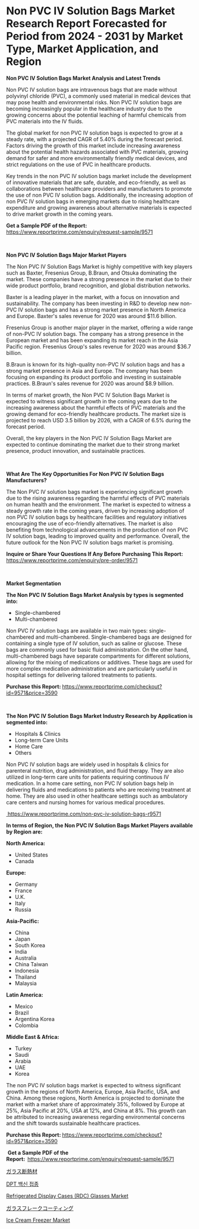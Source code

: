 <p><h1>Non PVC IV Solution Bags Market Research Report Forecasted for Period from 2024 -  2031 by Market Type, Market Application, and Region</h1></p><p><strong>Non PVC IV Solution Bags Market Analysis and Latest Trends</strong></p>
<p><p>Non PVC IV solution bags are intravenous bags that are made without polyvinyl chloride (PVC), a commonly used material in medical devices that may pose health and environmental risks. Non PVC IV solution bags are becoming increasingly popular in the healthcare industry due to the growing concerns about the potential leaching of harmful chemicals from PVC materials into the IV fluids.</p><p>The global market for non PVC IV solution bags is expected to grow at a steady rate, with a projected CAGR of 5.40% during the forecast period. Factors driving the growth of this market include increasing awareness about the potential health hazards associated with PVC materials, growing demand for safer and more environmentally friendly medical devices, and strict regulations on the use of PVC in healthcare products.</p><p>Key trends in the non PVC IV solution bags market include the development of innovative materials that are safe, durable, and eco-friendly, as well as collaborations between healthcare providers and manufacturers to promote the use of non PVC IV solution bags. Additionally, the increasing adoption of non PVC IV solution bags in emerging markets due to rising healthcare expenditure and growing awareness about alternative materials is expected to drive market growth in the coming years.</p></p>
<p><strong>Get a Sample PDF of the Report:&nbsp;</strong> <a href="https://www.reportprime.com/enquiry/request-sample/9571">https://www.reportprime.com/enquiry/request-sample/9571</a></p>
<p>&nbsp;</p>
<p><strong>Non PVC IV Solution Bags Major Market Players</strong></p>
<p><p>The Non PVC IV Solution Bags Market is highly competitive with key players such as Baxter, Fresenius Group, B.Braun, and Otsuka dominating the market. These companies have a strong presence in the market due to their wide product portfolio, brand recognition, and global distribution networks. </p><p>Baxter is a leading player in the market, with a focus on innovation and sustainability. The company has been investing in R&D to develop new non-PVC IV solution bags and has a strong market presence in North America and Europe. Baxter's sales revenue for 2020 was around $11.6 billion.</p><p>Fresenius Group is another major player in the market, offering a wide range of non-PVC IV solution bags. The company has a strong presence in the European market and has been expanding its market reach in the Asia Pacific region. Fresenius Group's sales revenue for 2020 was around $36.7 billion.</p><p>B.Braun is known for its high-quality non-PVC IV solution bags and has a strong market presence in Asia and Europe. The company has been focusing on expanding its product portfolio and investing in sustainable practices. B.Braun's sales revenue for 2020 was around $8.9 billion.</p><p>In terms of market growth, the Non PVC IV Solution Bags Market is expected to witness significant growth in the coming years due to the increasing awareness about the harmful effects of PVC materials and the growing demand for eco-friendly healthcare products. The market size is projected to reach USD 3.5 billion by 2026, with a CAGR of 6.5% during the forecast period.</p><p>Overall, the key players in the Non PVC IV Solution Bags Market are expected to continue dominating the market due to their strong market presence, product innovation, and sustainable practices.</p></p>
<p>&nbsp;</p>
<p><strong>What Are The Key Opportunities For Non PVC IV Solution Bags Manufacturers?</strong></p>
<p><p>The Non PVC IV solution bags market is experiencing significant growth due to the rising awareness regarding the harmful effects of PVC materials on human health and the environment. The market is expected to witness a steady growth rate in the coming years, driven by increasing adoption of non PVC IV solution bags by healthcare facilities and regulatory initiatives encouraging the use of eco-friendly alternatives. The market is also benefiting from technological advancements in the production of non PVC IV solution bags, leading to improved quality and performance. Overall, the future outlook for the Non PVC IV solution bags market is promising.</p></p>
<p><strong>Inquire or Share Your Questions If Any Before Purchasing This Report:</strong> <a href="https://www.reportprime.com/enquiry/pre-order/9571">https://www.reportprime.com/enquiry/pre-order/9571</a></p>
<p>&nbsp;</p>
<p><strong>Market Segmentation</strong></p>
<p><strong>The Non PVC IV Solution Bags Market Analysis by types is segmented into:</strong></p>
<p><ul><li>Single-chambered</li><li>Multi-chambered</li></ul></p>
<p><p>Non PVC IV solution bags are available in two main types: single-chambered and multi-chambered. Single-chambered bags are designed for containing a single type of IV solution, such as saline or glucose. These bags are commonly used for basic fluid administration. On the other hand, multi-chambered bags have separate compartments for different solutions, allowing for the mixing of medications or additives. These bags are used for more complex medication administration and are particularly useful in hospital settings for delivering tailored treatments to patients.</p></p>
<p><strong>Purchase this Report:&nbsp;</strong><a href="https://www.reportprime.com/checkout?id=9571&price=3590">https://www.reportprime.com/checkout?id=9571&price=3590</a></p>
<p>&nbsp;</p>
<p><strong>The Non PVC IV Solution Bags Market Industry Research by Application is segmented into:</strong></p>
<p><ul><li>Hospitals & Clinics</li><li>Long-term Care Units</li><li>Home Care</li><li>Others</li></ul></p>
<p><p>Non PVC IV solution bags are widely used in hospitals & clinics for parenteral nutrition, drug administration, and fluid therapy. They are also utilized in long-term care units for patients requiring continuous IV medication. In a home care setting, non PVC IV solution bags help in delivering fluids and medications to patients who are receiving treatment at home. They are also used in other healthcare settings such as ambulatory care centers and nursing homes for various medical procedures.</p></p>
<p><a href="https://www.reportprime.com/non-pvc-iv-solution-bags-r9571">&nbsp;https://www.reportprime.com/non-pvc-iv-solution-bags-r9571</a></p>
<p><strong>In terms of Region, the Non PVC IV Solution Bags Market Players available by Region are:</strong></p>
<p>
    <p> <strong> North America: </strong>
        <ul>
            <li>United States</li>
            <li>Canada</li>
        </ul>
        </p> 
    <p> <strong> Europe: </strong>
        <ul>
            <li>Germany</li>
            <li>France</li>
            <li>U.K.</li>
            <li>Italy</li>
            <li>Russia</li>
        </ul>
        </p> 
    <p> <strong> Asia-Pacific: </strong>
        <ul>
            <li>China</li>
            <li>Japan</li>
            <li>South Korea</li>
            <li>India</li>
            <li>Australia</li>
            <li>China Taiwan</li>
            <li>Indonesia</li>
            <li>Thailand</li>
            <li>Malaysia</li>
        </ul>
        </p> 
    <p> <strong> Latin America: </strong>
        <ul>
            <li>Mexico</li>
            <li>Brazil</li>
            <li>Argentina Korea</li>
            <li>Colombia</li>
        </ul>
        </p> 
    <p> <strong> Middle East & Africa: </strong>
        <ul>
            <li>Turkey</li>
            <li>Saudi</li>
            <li>Arabia</li>
            <li>UAE</li>
            <li>Korea</li>
        </ul>
    </p>
    </p>
<p><p>The non PVC IV solution bags market is expected to witness significant growth in the regions of North America, Europe, Asia Pacific, USA, and China. Among these regions, North America is projected to dominate the market with a market share of approximately 35%, followed by Europe at 25%, Asia Pacific at 20%, USA at 12%, and China at 8%. This growth can be attributed to increasing awareness regarding environmental concerns and the shift towards sustainable healthcare practices.</p></p>
<p><strong>Purchase this Report: </strong><a href="https://www.reportprime.com/checkout?id=9571&price=3590">https://www.reportprime.com/checkout?id=9571&price=3590</a></p>
<p>&nbsp;<strong>Get a Sample PDF of the Report:&nbsp;&nbsp;</strong><a href="https://www.reportprime.com/enquiry/request-sample/9571">https://www.reportprime.com/enquiry/request-sample/9571</a></p>
<p><strong></strong></p>
<p><p><a href="https://github.com/laurenreichert/Market-Research-Report-List-1/blob/main/457326578658.md">ガラス断熱材</a></p><p><a href="https://github.com/joannescott9078/Market-Research-Report-List-1/blob/main/861147473867.md">DPT 백신 접종</a></p><p><a href="https://www.linkedin.com/pulse/refrigerated-display-cases-rdc-glasses-market-size-v2xwc">Refrigerated Display Cases (RDC) Glasses Market</a></p><p><a href="https://github.com/vtbvgl20191192/Market-Research-Report-List-2/blob/main/773624978657.md">ガラスフレークコーティング</a></p><p><a href="https://www.linkedin.com/pulse/insights-ice-cream-freezer-market-size-analysing-share-trends-iuekc">Ice Cream Freezer Market</a></p></p>